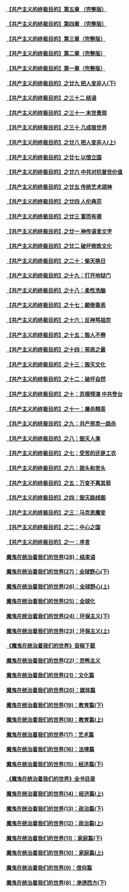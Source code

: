 #### [【共产主义的终极目的】第五章 （完整版）](../pages/nsc422/n11428912.md?t=08132048) 

#### [【共产主义的终极目的】第四章 （完整版）](../pages/nsc422/n11428907.md?t=08132048) 

#### [【共产主义的终极目的】第三章（完整版）](../pages/nsc422/n11428848.md?t=08132048) 

#### [【共产主义的终极目的】第二章（完整版）](../pages/nsc422/n11428831.md?t=08132048) 

#### [【共产主义的终极目的】第一章（完整版）](../pages/nsc422/n11417651.md?t=08132048) 

#### [【共产主义的终极目的】之廿九 把人变非人(下)](../pages/nsc422/n11344140.md?t=08132048) 

#### [【共产主义的终极目的】之三十二 结语](../pages/nsc422/n11360535.md?t=08132048) 

#### [【共产主义的终极目的】之三十一 末世景观](../pages/nsc422/n11351129.md?t=08132048) 

#### [【共产主义的终极目的】之三十 几成狼世界](../pages/nsc422/n11348280.md?t=08132048) 

#### [【共产主义的终极目的】之廿八 把人变非人(上)](../pages/nsc422/n11340492.md?t=08132048) 

#### [【共产主义的终极目的】之廿七 以恨立国](../pages/nsc422/n11336944.md?t=08132048) 

#### [【共产主义的终极目的】之廿六 中共对抗普世价值](../pages/nsc422/n11324785.md?t=08132048) 

#### [【共产主义的终极目的】之廿五 传统艺术颂神](../pages/nsc422/n11296396.md?t=08132048) 

#### [【共产主义的终极目的】之廿四 人伦典范](../pages/nsc422/n11296397.md?t=08132048) 

#### [【共产主义的终极目的】之廿三 富而有德](../pages/nsc422/n11283598.md?t=08132048) 

#### [【共产主义的终极目的】之廿一 神传语言文字](../pages/nsc422/n11263265.md?t=08132048) 

#### [【共产主义的终极目的】之廿二 破坏修炼文化](../pages/nsc422/n11245728.md?t=08132048) 

#### [【共产主义的终极目的】之二十：偷天换日](../pages/nsc422/n11238846.md?t=08132048) 

#### [【共产主义的终极目的】之十九：打开地狱门](../pages/nsc422/n11206376.md?t=08132048) 

#### [【共产主义的终极目的】之十八：柔性洗脑](../pages/nsc422/n11199994.md?t=08132048) 

#### [【共产主义的终极目的】之十七：颠倒善恶](../pages/nsc422/n11179782.md?t=08132048) 

#### [【共产主义的终极目的】之十六：反神骂祖宗](../pages/nsc422/n11166798.md?t=08132048) 

#### [【共产主义的终极目的】之十五：毁人不倦](../pages/nsc422/n11166792.md?t=08132048) 

#### [【共产主义的终极目的】之十四：邪恶之最](../pages/nsc422/n11150249.md?t=08132048) 

#### [【共产主义的终极目的】之十三：毁灭文化](../pages/nsc422/n11135227.md?t=08132048) 

#### [【共产主义的终极目的】之十二：破坏自然](../pages/nsc422/n11135214.md?t=08132048) 

#### [【共产主义的终极目的】之十：苏俄预演 中共登台](../pages/nsc422/n11118424.md?t=08132048) 

#### [【共产主义的终极目的】之十一：屠杀精英](../pages/nsc422/n11118442.md?t=08132048) 

#### [【共产主义的终极目的】之九：共产邪灵一路杀](../pages/nsc422/n11114139.md?t=08132048) 

#### [【共产主义的终极目的】之八：毁灭人类](../pages/nsc422/n11108503.md?t=08132048) 

#### [【共产主义的终极目的】之七：受苦的还是工农](../pages/nsc422/n11101809.md?t=08132048) 

#### [【共产主义的终极目的】之六：甜头和苦头](../pages/nsc422/n11096971.md?t=08132048) 

#### [【共产主义的终极目的】之五：万变不离其邪](../pages/nsc422/n11091285.md?t=08132048) 

#### [【共产主义的终极目的】之四：毁灭路线图](../pages/nsc422/n11086284.md?t=08132048) 

#### [【共产主义的终极目的】之三：马克思魔变](../pages/nsc422/n11061941.md?t=08132048) 

#### [【共产主义的终极目的】之二：中心之国](../pages/nsc422/n11047728.md?t=08132048) 

#### [【共产主义的终极目的】之一：序言](../pages/nsc422/n11086077.md?t=08132048) 

#### [魔鬼在统治着我们的世界(28)：结束语](../pages/nsc422/n10936246.md?t=08132048) 

#### [魔鬼在统治着我们的世界(27)：全球野心(下)](../pages/nsc422/n10928319.md?t=08132048) 

#### [魔鬼在统治着我们的世界(26)：全球野心(上)](../pages/nsc422/n10900318.md?t=08132048) 

#### [魔鬼在统治着我们的世界(25)：全球化](../pages/nsc422/n10788205.md?t=08132048) 

#### [魔鬼在统治着我们的世界(24)：环保主义(下)](../pages/nsc422/n10695307.md?t=08132048) 

#### [魔鬼在统治着我们的世界(23)：环保主义(上)](../pages/nsc422/n10688613.md?t=08132048) 

#### [《魔鬼在统治着我们的世界》音频下载](../pages/nsc422/n10635553.md?t=08132048) 

#### [魔鬼在统治着我们的世界(22)：恐怖主义](../pages/nsc422/n10614727.md?t=08132048) 

#### [魔鬼在统治着我们的世界(21)：文化篇](../pages/nsc422/n10597706.md?t=08132048) 

#### [魔鬼在统治着我们的世界(20)：媒体篇](../pages/nsc422/n10586579.md?t=08132048) 

#### [魔鬼在统治着我们的世界(19)：教育篇(下)](../pages/nsc422/n10564808.md?t=08132048) 

#### [魔鬼在统治着我们的世界(18)：教育篇(上)](../pages/nsc422/n10526970.md?t=08132048) 

#### [魔鬼在统治着我们的世界(17)：艺术篇](../pages/nsc422/n10499093.md?t=08132048) 

#### [魔鬼在统治着我们的世界(16)：法律篇](../pages/nsc422/n10485969.md?t=08132048) 

#### [魔鬼在统治着我们的世界(15)：经济篇(下)](../pages/nsc422/n10469975.md?t=08132048) 

#### [《魔鬼在统治着我们的世界》全书目录](../pages/nsc422/n10464261.md?t=08132048) 

#### [魔鬼在统治着我们的世界(14)：经济篇(上)](../pages/nsc422/n10457370.md?t=08132048) 

#### [魔鬼在统治着我们的世界(13)：政治篇(下)](../pages/nsc422/n10448270.md?t=08132048) 

#### [魔鬼在统治着我们的世界(12)：政治篇(上)](../pages/nsc422/n10444576.md?t=08132048) 

#### [魔鬼在统治着我们的世界(11)：家庭篇(下)](../pages/nsc422/n10440961.md?t=08132048) 

#### [魔鬼在统治着我们的世界(10)：家庭篇(上)](../pages/nsc422/n10435448.md?t=08132048) 

#### [魔鬼在统治着我们的世界(9)：信仰篇](../pages/nsc422/n10432159.md?t=08132048) 

#### [魔鬼在统治着我们的世界(8)：渗透西方(下)](../pages/nsc422/n10429603.md?t=08132048) 

